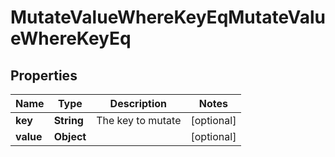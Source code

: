 

# MutateValueWhereKeyEqMutateValueWhereKeyEq


## Properties

| Name | Type | Description | Notes |
|------------ | ------------- | ------------- | -------------|
|**key** | **String** | The key to mutate |  [optional] |
|**value** | **Object** |  |  [optional] |



